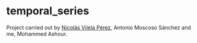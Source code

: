 # temporal_series
Project carried out by <a href=https://github.com/nicovp10>Nicolás Vilela Pérez</a>, Antonio Moscoso Sánchez and me, Mohammed Ashour.
